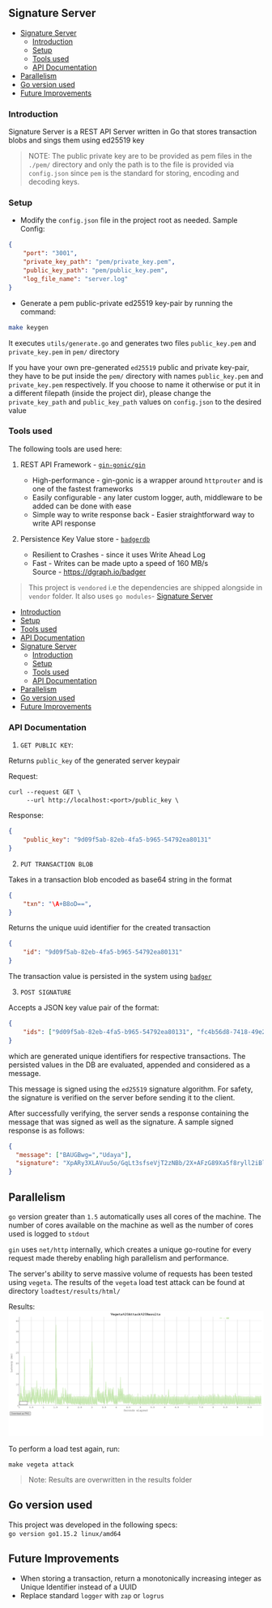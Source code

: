 ## Signature Server

- [Signature Server](#signature-server)
  - [Introduction](#introduction)
  - [Setup](#setup)
  - [Tools used](#tools-used)
  - [API Documentation](#api-documentation)
- [Parallelism](#parallelism)
- [Go version used](#go-version-used)
- [Future Improvements](#future-improvements)
  

### Introduction

Signature Server is a REST API Server written in Go that stores transaction blobs and sings them using ed25519 key

> NOTE: The public private key are to be provided as pem files in the `./pem/` directory and only the path is to the file is provided via `config.json` since `pem` is the standard for storing, encoding and decoding keys.

### Setup

* Modify the `config.json` file in the project root as needed. Sample Config:
```json
{
    "port": "3001",
    "private_key_path": "pem/private_key.pem",
    "public_key_path": "pem/public_key.pem",
    "log_file_name": "server.log"
}
```

* Generate a pem public-private ed25519 key-pair by running the command:
```sh
make keygen
```

It executes `utils/generate.go` and generates two files `public_key.pem` and `private_key.pem` in `pem/` directory

If you have your own pre-generated `ed25519` public and private key-pair, they have to be put inside the `pem/` directory with names `public_key.pem`  and `private_key.pem` respectively. If you choose to name it otherwise or put it in a different filepath (inside the project dir), please change the `private_key_path` and `public_key_path` values on `config.json` to the desired value

### Tools used

The following tools are used here:
1. REST API Framework - [`gin-gonic/gin`](https://github.com/gin-gonic/gin)
   * High-performance - gin-gonic is a wrapper around `httprouter` and is one of the fastest frameworks
   * Easily configurable - any later custom logger, auth, middleware to be added can be done with ease
   * Simple way to write response back - Easier straightforward way to write API response
  
2. Persistence Key Value store - [`badgerdb`](https://github.com/dgraph-io/badger)
   * Resilient to Crashes - since it uses Write Ahead Log
   * Fast - Writes can be made upto a speed of 160 MB/s \
    Source - https://dgraph.io/badger

> This project is `vendored` i.e the dependencies are shipped alongside in `vendor` folder. It also uses `go modules`- [Signature Server](#signature-server)
  - [Introduction](#introduction)
  - [Setup](#setup)
  - [Tools used](#tools-used)
  - [API Documentation](#api-documentation)
- [Signature Server](#signature-server)
  - [Introduction](#introduction)
  - [Setup](#setup)
  - [Tools used](#tools-used)
  - [API Documentation](#api-documentation)
- [Parallelism](#parallelism)
- [Go version used](#go-version-used)
- [Future Improvements](#future-improvements)

### API Documentation

1. `GET PUBLIC KEY`:

Returns `public_key` of the generated server keypair

Request:
```shell
curl --request GET \
     --url http://localhost:<port>/public_key \
```

Response:
```json
{
    "public_key": "9d09f5ab-82eb-4fa5-b965-54792ea80131"
}
```

2. `PUT TRANSACTION BLOB`

Takes in a transaction blob encoded as base64 string in the format 
```json
{
    "txn": "\A+B8oD==",
}
```

Returns the unique uuid identifier for the created transaction
```json
{
    "id": "9d09f5ab-82eb-4fa5-b965-54792ea80131"
}
```

The transaction value is persisted in the system using [`badger`](https://github.com/dgraph-io/badger)

3. `POST SIGNATURE`

Accepts a JSON key value pair of the format:
```json
{
    "ids": ["9d09f5ab-82eb-4fa5-b965-54792ea80131", "fc4b56d8-7418-49e2-b969-8567e7221209"]
}
```
which are generated unique identifiers for respective transactions. The persisted values in the DB are evaluated, appended and considered as a message.

This message is signed using the `ed25519` signature algorithm. For safety, the signature is verified on the server before sending it to the client.

After successfully verifying, the server sends a response containing the message that was signed as well as the signature. A sample signed response is as follows:
```json
{
  "message": ["BAUGBwg=","Udaya"],
  "signature": "XpARy3XLAVuu5o/GqLt3sfseVjT2zNBb/2X+AFzG89Xa5f8ryll2iBlvvZetKI9VonbC+uahFnDWTI7be6k8Bg=="
}
```

## Parallelism
`go` version greater than `1.5` automatically uses all cores of the machine. The number of cores available on the machine as well as the number of cores used is logged to `stdout`

`gin` uses `net/http` internally, which creates a unique go-routine for every request made thereby enabling high parallelism and performance.

The server's ability to serve massive volume of requests has been tested using `vegeta`.
The results of the `vegeta` load test attack can be found at directory `loadtest/results/html/`

Results: \
![Vegeta Result](./loadtest/results/images/vegeta-plot.png)

To perform a load test again, run:
```
make vegeta attack
```
> Note: Results are overwritten in the results folder
>
## Go version used
This project was developed in the following specs: \
`go version go1.15.2 linux/amd64`

## Future Improvements
* When storing a transaction, return a monotonically increasing integer as Unique Identifier instead of a UUID
* Replace standard `logger` with `zap` or `logrus`